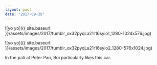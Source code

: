 ```yaml
---
layout: post
date: "2017-09-30"
---
```


![yo yo]({{ site.baseurl }}/assets/images/2017/tumblr_ox32pyqLa21r16syio1_1280-1024x576.jpg)

![yo yo]({{ site.baseurl }}/assets/images/2017/tumblr_ox32pyqLa21r16syio2_1280-576x1024.jpg)

In the pati at Peter Pan, Boi particularly likes this car.
